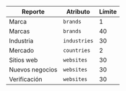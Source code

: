 | Reporte         | Atributo      | Límite |
| --------------- | ------------- | ------ |
| Marca           | `brands`      | 1      |
| Marcas          | `brands`      | 40     |
| Industria       | `industries`  | 30     |
| Mercado         | `countries`   | 2      |
| Sitios web      | `websites`    | 30     |
| Nuevos negocios | `websites`    | 30     |
| Verificación    | `websites`    | 30     |

